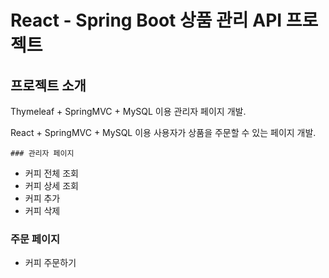 # React - Spring Boot 상품 관리 API 프로젝트

## 프로젝트 소개

Thymeleaf + SpringMVC + MySQL 이용 관리자 페이지 개발.

React + SpringMVC + MySQL 이용 사용자가 상품을 주문할 수 있는 페이지 개발.

	### 관리자 페이지

- 커피 전체 조회 
- 커피 상세 조회
- 커피 추가
- 커피 삭제

### 주문 페이지

- 커피 주문하기